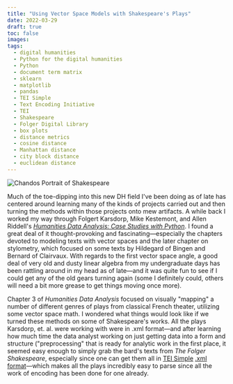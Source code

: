 ```yaml
---
title: "Using Vector Space Models with Shakespeare's Plays"
date: 2022-03-29
draft: true
toc: false
images:
tags:
  - digital humanities
  - Python for the digital humanities
  - Python
  - document term matrix
  - sklearn
  - matplotlib
  - pandas
  - TEI Simple
  - Text Encoding Initiative
  - TEI
  - Shakespeare
  - Folger Digital Library
  - box plots
  - distance metrics
  - cosine distance
  - Manhattan distance
  - city block distance
  - euclidean distance
---
```


![Chandos Portrait of Shakespeare](https://upload.wikimedia.org/wikipedia/commons/thumb/a/a2/Shakespeare.jpg/187px-Shakespeare.jpg)

Much of the toe-dipping into this new DH field I've been doing as of late has centered around learning many of the kinds of projects carried out and then turning the methods within those projects onto mew artifacts. A while back I worked my way through Folgert Karsdorp, Mike Kestemont, and Allen Riddell's [_Humanities Data Analysis: Case Studies with Python_](https://press.princeton.edu/books/hardcover/9780691172361/humanities-data-analysis). I found a great deal of it thought-provoking and fascinating—especially the chapters devoted to modeling texts with vector spaces and the later chapter on stylometry, which focused on some texts by Hildegard of Bingen and Bernard of Clairvaux. With regards to the first vector space angle, a good deal of very old and dusty linear algebra from my undergraduate days has been rattling around in my head as of late—and it was quite fun to see if I could get any of the old gears turning again (some I definitely could, others will need a bit more grease to get things moving once more).

Chapter 3 of _Humanities Data Analysis_ focused on visually "mapping" a number of different genres of plays from classical French theater, utilizing some vector space math. I wondered what things would look like if we turned these methods on some of Shakespeare's works. All the plays Karsdorp, et. al. were working with were in .xml format—and after learning how much time the data analyst working on just getting data into a form and structure ("preprocessing" that is ready for analytic work in the first place, it seemed easy enough to simply grab the bard's texts from _The Folger Shakespeare_, especially since one can get them all in [TEI Simple](https://tei-c.org/tag/tei-simple/) [.xml format](https://shakespeare.folger.edu/download-the-folger-shakespeare-complete-set/)—which makes all the plays incredibly easy to parse since all the work of encoding has been done for one already.
